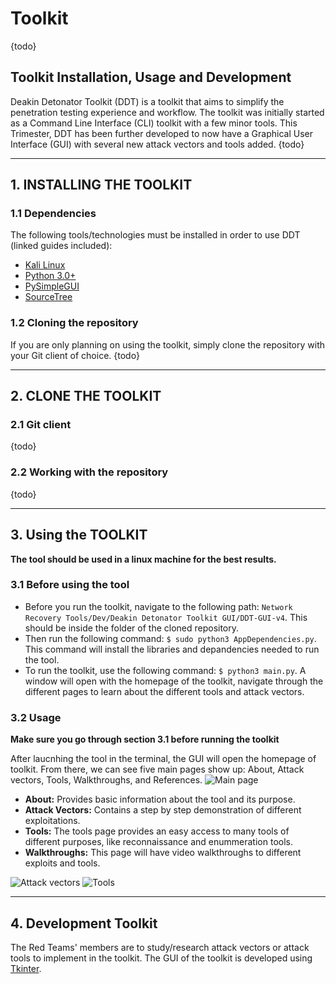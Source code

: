 # Toolkit
{todo}


## Toolkit Installation, Usage and Development
Deakin Detonator Toolkit (DDT) is a toolkit that aims to simplify the penetration testing experience and workflow. The toolkit was initially started as a Command Line Interface (CLI) toolkit with a few minor tools. This Trimester, DDT has been further developed to now have a Graphical User Interface (GUI) with several new attack vectors and tools added.
{todo}

---
## 1. INSTALLING THE TOOLKIT
### 1.1 Dependencies
The following tools/technologies must be installed in order to use DDT (linked guides included):
* [Kali Linux](https://phoenixnap.com/kb/how-to-install-kali-linux-on-virtualbox)
* [Python 3.0+](https://docs.python-guide.org/starting/install3/linux/)
* [PySimpleGUI](https://pypi.org/project/PySimpleGUI/)
* [SourceTree](https://www.sourcetreeapp.com/)

### 1.2 Cloning the repository
If you are only planning on using the toolkit, simply clone the repository with your Git client of choice.
{todo}


---
## 2. CLONE THE TOOLKIT
### 2.1 Git client
{todo}

### 2.2 Working with the repository
{todo}

---
## 3. Using the TOOLKIT
 **The tool should be used in a linux machine for the best results.**
 
### 3.1 Before using the tool
 - Before you run the toolkit, navigate to the following path: `Network Recovery Tools/Dev/Deakin Detonator Toolkit GUI/DDT-GUI-v4`. This should be inside the folder of the cloned repository.
 - Then run the following command: `$ sudo python3 AppDependencies.py`. This command will install the libraries and depandencies needed to run the tool.
- To run the toolkit, use the following command:  `$ python3 main.py`. A window will open with the homepage of the toolkit, navigate through the different pages to learn about the different tools and attack vectors.

### 3.2 Usage
**Make sure you go through section 3.1 before running the toolkit**

After laucnhing the tool in the terminal, the GUI will open the homepage of toolkit. From there, we can see five main pages show up: About, Attack vectors, Tools, Walkthroughs, and References.
![Main page](https://gyazo.com/0c511c5fd1e5c8ce65247fb8e6b6b9e3.png)




- **About:** Provides basic information about the tool and its purpose.
- **Attack Vectors:** Contains a step by step demonstration of different exploitations.
- **Tools:** The tools page provides an easy access to many tools of different purposes, like reconnaissance and enummeration tools.
- **Walkthroughs:** This page will have video walkthroughs to different exploits and tools.

![Attack vectors](https://gyazo.com/1541331284ea3c948c54dbf1dc356b9a.png)
![Tools](https://gyazo.com/8278a773d58cbc0332104ab4fba69c27.png)

---

## 4. Development Toolkit
The Red Teams' members are to study/research attack vectors or attack tools to implement in the toolkit. The GUI of the toolkit is developed using [Tkinter](https://docs.python.org/3/library/tkinter.html).

